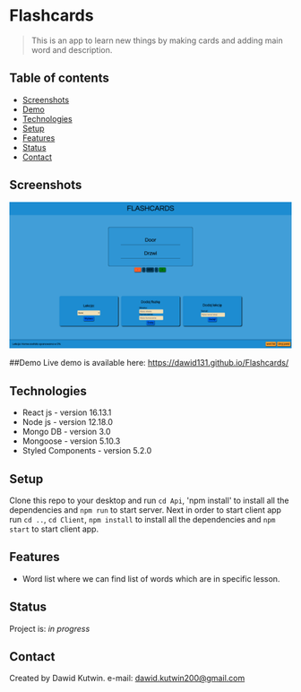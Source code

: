 # Flashcards
> This is an app to learn new things by making cards and adding main word and description.

## Table of contents
* [Screenshots](#screenshots)
* [Demo](#demo)
* [Technologies](#technologies)
* [Setup](#setup)
* [Features](#features)
* [Status](#status)
* [Contact](#contact)

## Screenshots
![Example screenshot](./img/screenshot.png)

##Demo
Live demo is available here: https://dawid131.github.io/Flashcards/

## Technologies
* React js - version 16.13.1
* Node js - version 12.18.0
* Mongo DB - version 3.0
* Mongoose - version 5.10.3
* Styled Components - version 5.2.0

## Setup
Clone this repo to your desktop and run `cd Api`, 'npm install' to install all the dependencies
and `npm run` to start server.
Next in order to start client app run `cd ..`, `cd Client`, `npm install` to install all the dependencies 
and `npm start` to start client app.

## Features
* Word list where we can find list of words which are in specific lesson.

## Status
Project is: _in progress_

## Contact
Created by Dawid Kutwin.
e-mail: dawid.kutwin200@gmail.com
